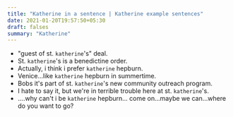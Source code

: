 ```yaml
---
title: "Katherine in a sentence | Katherine example sentences"
date: 2021-01-20T19:57:50+05:30
draft: falses
summary: "Katherine"
---
```

- "guest of st. `katherine`'s" deal.
- St. `katherine`'s is a benedictine order.
- Actually, i think i prefer `katherine` hepburn.
- Venice...like `katherine` hepburn in summertime.
- Bobs it's part of st. `katherine`'s new community outreach program.
- I hate to say it, but we're in terrible trouble here at st. `katherine`'s.
- ....why can't i be `katherine` hepburn... come on...maybe we can...where do you want to go?
                 
